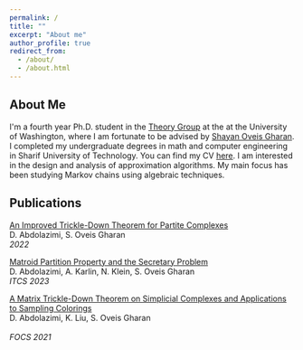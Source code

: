 ```yaml
---
permalink: /
title: ""
excerpt: "About me"
author_profile: true
redirect_from: 
  - /about/
  - /about.html
---
```


## About Me
I'm a fourth year Ph.D. student in the [Theory Group](https://theory.cs.washington.edu/) at the at the University of Washington, where I am fortunate to be advised by [Shayan Oveis Gharan](https://homes.cs.washington.edu/~shayan/). I completed my undergraduate degrees in math and computer engineering in Sharif University of Technology. You can find my CV [here](https://dornaabdolazimi.github.io/files/CV_Dorna_Abdolazimi.pdf). I am interested in the design and analysis of approximation algorithms. My main focus has been studying Markov chains using algebraic techniques.

## Publications
[An Improved Trickle-Down Theorem for Partite Complexes](https://arxiv.org/abs/2208.04486) <br />
D. Abdolazimi, S. Oveis Gharan <br /> 
*2022* <br /> 

[Matroid Partition Property and the Secretary Problem](https://arxiv.org/abs/2111.12436) <br />
D. Abdolazimi, A. Karlin, N. Klein, S. Oveis Gharan <br />
*ITCS 2023* <br /> 

[A Matrix Trickle-Down Theorem on Simplicial Complexes and Applications to Sampling Colorings](https://arxiv.org/abs/2106.03845) <br />
D. Abdolazimi, K. Liu, S. Oveis Gharan <br />  
*FOCS 2021*  <br /> 
